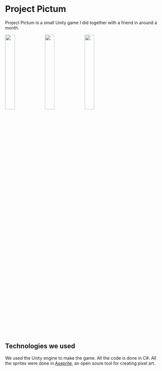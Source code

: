 # Project Pictum
Project Pictum is a small Unity game I did together with a friend in around a month.

<img src="https://github.com/david03130/Project_Pictum/assets/99992909/effb1d83-f141-47ed-b69f-2d8833847c5e" width="25%" />
<img src="https://github.com/david03130/Project_Pictum/assets/99992909/feac10ac-eaad-40bd-b8b9-7db304dd9661" width="25%" />
<img src="https://github.com/david03130/Project_Pictum/assets/99992909/edb188bd-0f59-457c-8d27-b496d8ece483" width="25%" />

## Technologies we used
We used the Unity engine to make the game. All the code is done in C#.
All the sprites were done in [Aseprite](https://www.aseprite.org/), an open soure tool for creating pixel art.
